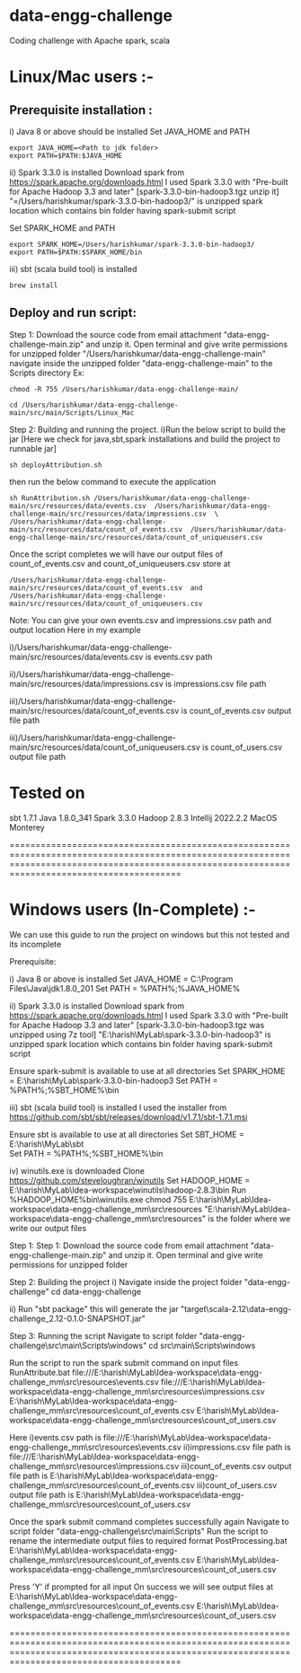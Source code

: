 # data-engg-challenge
Coding challenge with Apache spark, scala

# Linux/Mac users :-
## Prerequisite installation :
i) Java 8 or above should be installed
Set JAVA_HOME and PATH 
```
export JAVA_HOME=<Path to jdk folder>
export PATH=$PATH:$JAVA_HOME
```

ii) Spark 3.3.0 is installed
Download spark from https://spark.apache.org/downloads.html
I used Spark 3.3.0 with "Pre-built for Apache Hadoop 3.3 and later" [spark-3.3.0-bin-hadoop3.tgz unzip it]
"=/Users/harishkumar/spark-3.3.0-bin-hadoop3/" is unzipped spark location which contains bin folder having spark-submit script

Set SPARK_HOME and PATH
```
export SPARK_HOME=/Users/harishkumar/spark-3.3.0-bin-hadoop3/
export PATH=$PATH:$SPARK_HOME/bin
```

iii) sbt (scala build tool) is installed
```
brew install 
```


## Deploy and run script:

Step 1: Download the source code from email attachment "data-engg-challenge-main.zip" and unzip it.
Open terminal and give write permissions for unzipped folder "/Users/harishkumar/data-engg-challenge-main" 
navigate inside the unzipped folder "data-engg-challenge-main" to the Scripts directory 
Ex:
```
chmod -R 755 /Users/harishkumar/data-engg-challenge-main/

cd /Users/harishkumar/data-engg-challenge-main/src/main/Scripts/Linux_Mac
```

Step 2: Building and running the project.
i)Run the below script to build the jar [Here we check for java,sbt,spark installations and build the project to runnable jar]
```
sh deployAttribution.sh
```

then run the below command to execute the application
```
sh RunAttribution.sh /Users/harishkumar/data-engg-challenge-main/src/resources/data/events.csv  /Users/harishkumar/data-engg-challenge-main/src/resources/data/impressions.csv  \
/Users/harishkumar/data-engg-challenge-main/src/resources/data/count_of_events.csv  /Users/harishkumar/data-engg-challenge-main/src/resources/data/count_of_uniqueusers.csv
```

Once the script completes we will have our output files of count_of_events.csv and count_of_uniqueusers.csv store at
```
/Users/harishkumar/data-engg-challenge-main/src/resources/data/count_of_events.csv  and 
/Users/harishkumar/data-engg-challenge-main/src/resources/data/count_of_uniqueusers.csv
```

Note: You can give your own events.csv and impressions.csv path and output location
Here in my example 

i)/Users/harishkumar/data-engg-challenge-main/src/resources/data/events.csv  is events.csv path

ii)/Users/harishkumar/data-engg-challenge-main/src/resources/data/impressions.csv is impressions.csv file path

iii)/Users/harishkumar/data-engg-challenge-main/src/resources/data/count_of_events.csv  is count_of_events.csv output file path

iii)/Users/harishkumar/data-engg-challenge-main/src/resources/data/count_of_uniqueusers.csv is count_of_users.csv output file path

# Tested on
sbt 1.7.1
Java 1.8.0_341
Spark 3.3.0
Hadoop 2.8.3
Intellij 2022.2.2
MacOS Monterey

===================================================================================================================================================================================================

# Windows users (In-Complete)  :- 
 We can use this guide to run the project on windows but this not tested and its incomplete

Prerequisite:

i) Java 8 or above is installed
Set JAVA_HOME = C:\Program Files\Java\jdk1.8.0_201
Set PATH = %PATH%;%JAVA_HOME%

ii) Spark 3.3.0 is installed
Download spark from https://spark.apache.org/downloads.html
I used Spark 3.3.0 with "Pre-built for Apache Hadoop 3.3 and later" [spark-3.3.0-bin-hadoop3.tgz was unzipped using 7z tool]
"E:\harish\MyLab\spark-3.3.0-bin-hadoop3" is unzipped spark location which contains bin folder having spark-submit script

Ensure spark-submit is available to use at all directories
Set SPARK_HOME  = E:\harish\MyLab\spark-3.3.0-bin-hadoop3
Set PATH = %PATH%;%SBT_HOME%\bin

iii) sbt (scala build tool) is installed
I used the installer from https://github.com/sbt/sbt/releases/download/v1.7.1/sbt-1.7.1.msi

Ensure sbt is available to use at all directories
Set SBT_HOME = E:\harish\MyLab\sbt\
Set PATH = %PATH%;%SBT_HOME%\bin

iv) winutils.exe is downloaded
Clone https://github.com/steveloughran/winutils
Set HADOOP_HOME =  E:\harish\MyLab\Idea-workspace\winutils\hadoop-2.8.3\bin
Run 
%HADOOP_HOME%bin\winutils.exe chmod 755 E:\harish\MyLab\Idea-workspace\data-engg-challenge_mm\src\resources
"E:\harish\MyLab\Idea-workspace\data-engg-challenge_mm\src\resources" is the folder where we write our output files


Step 1: Step 1: Download the source code from email attachment "data-engg-challenge-main.zip" and unzip it.
Open terminal and give write permissions for unzipped folder

Step 2: Building the project 
i) Navigate inside the project folder "data-engg-challenge"
cd data-engg-challenge

ii) Run "sbt package"
this will generate the jar "target\scala-2.12\data-engg-challenge_2.12-0.1.0-SNAPSHOT.jar"

Step 3: Running the script
Navigate to script folder "data-engg-challenge\src\main\Scripts\windows"
cd src\main\Scripts\windows

Run the script to run the spark submit command on input files
RunAttribute.bat file:///E:\harish\MyLab\Idea-workspace\data-engg-challenge_mm\src\resources\events.csv file:///E:\harish\MyLab\Idea-workspace\data-engg-challenge_mm\src\resources\impressions.csv E:\harish\MyLab\Idea-workspace\data-engg-challenge_mm\src\resources\count_of_events.csv E:\harish\MyLab\Idea-workspace\data-engg-challenge_mm\src\resources\count_of_users.csv

Here
i)events.csv path is file:///E:\harish\MyLab\Idea-workspace\data-engg-challenge_mm\src\resources\events.csv
ii)impressions.csv file path is file:///E:\harish\MyLab\Idea-workspace\data-engg-challenge_mm\src\resources\impressions.csv
iii)count_of_events.csv output file path is E:\harish\MyLab\Idea-workspace\data-engg-challenge_mm\src\resources\count_of_events.csv
iii)count_of_users.csv output file path is E:\harish\MyLab\Idea-workspace\data-engg-challenge_mm\src\resources\count_of_users.csv

Once the spark submit command completes successfully again Navigate to script folder "data-engg-challenge\src\main\Scripts"
Run the script to rename the intermediate output files to required format
PostProcessing.bat E:\harish\MyLab\Idea-workspace\data-engg-challenge_mm\src\resources\count_of_events.csv E:\harish\MyLab\Idea-workspace\data-engg-challenge_mm\src\resources\count_of_users.csv

Press 'Y' if prompted for all input
On success we will see output files at
E:\harish\MyLab\Idea-workspace\data-engg-challenge_mm\src\resources\count_of_events.csv 
E:\harish\MyLab\Idea-workspace\data-engg-challenge_mm\src\resources\count_of_users.csv

===================================================================================================================================================================================================
